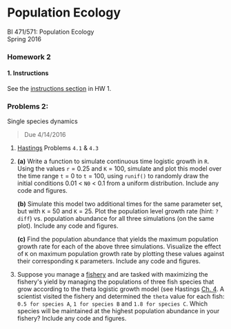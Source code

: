 # Population Ecology
BI 471/571:  Population Ecology     	
Spring 2016

### Homework 2

#### 1. Instructions
See the [instructions section](../hw1/hw1.md) in HW 1.

### Problems 2:
Single species dynamics

> Due 4/14/2016

1. [Hastings](https://github.com/uo-green-lab/population-ecology-2016/blob/master/additional-readings/hasting-ch-4.pdf) Problems `4.1` & `4.3`
 
2.  **(a)** Write a function to simulate continuous time logistic growth in `R`. Using the values `r` = 0.25 and `K` = 100, simulate and plot this model over the time range `t` = 0 to `t` = 100, using `runif()` to randomly draw the initial conditions 0.01 < `N0` < 0.1 from a uniform distribution. Include any code and figures.

	**(b)** Simulate this model two additional times for the same parameter set, but with `K` = 50 and `K` = 25. Plot the population level growth rate (hint: `?diff`) vs. population abundance for all three simulations (on the same plot). Include any code and figures.
	
	**(c)** Find the population abundance that yields the maximum population growth rate for each of the above three simulations. Visualize the effect of `K` on maximum population growth rate by plotting these values against their corresponding `K` parameters. Include any code and figures.

3.	Suppose you manage a [fishery](https://en.wikipedia.org/wiki/Fishery) and are tasked with maximizing the fishery's yield by managing the populations of three fish species that grow according to the theta logistic growth model (see Hastings [Ch. 4]((https://github.com/uo-green-lab/population-ecology-2016/blob/master/additional-readings/hasting-ch-4.pdf)). A scientist visited the fishery and determined the `theta` value for each fish:  `0.5 for species A`, `1 for species B` and `1.8 for species C`. Which species will be maintained at the highest population abundance in your fishery? Include any code and figures.

